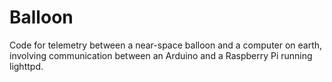 Balloon
=======

Code for telemetry between a near-space balloon and a computer on earth, involving communication between an Arduino and a Raspberry Pi running lighttpd.